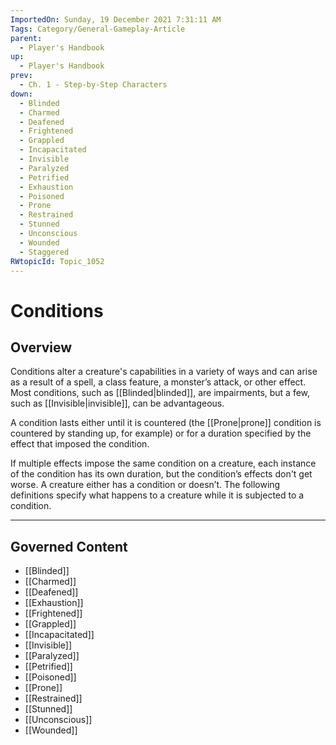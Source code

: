 ```yaml
---
ImportedOn: Sunday, 19 December 2021 7:31:11 AM
Tags: Category/General-Gameplay-Article
parent:
  - Player's Handbook
up:
  - Player's Handbook
prev:
  - Ch. 1 - Step-by-Step Characters
down:
  - Blinded
  - Charmed
  - Deafened
  - Frightened
  - Grappled
  - Incapacitated
  - Invisible
  - Paralyzed
  - Petrified
  - Exhaustion
  - Poisoned
  - Prone
  - Restrained
  - Stunned
  - Unconscious
  - Wounded
  - Staggered
RWtopicId: Topic_1052
---
```

# Conditions
## Overview
Conditions alter a creature's capabilities in a variety of ways and can arise as a result of a spell, a class feature, a monster’s attack, or other effect. Most conditions, such as [[Blinded|blinded]], are impairments, but a few, such as [[Invisible|invisible]], can be advantageous.

A condition lasts either until it is countered (the [[Prone|prone]] condition is countered by standing up, for example) or for a duration specified by the effect that imposed the condition.

If multiple effects impose the same condition on a creature, each instance of the condition has its own duration, but the condition’s effects don't get worse. A creature either has a condition or doesn’t. The following definitions specify what happens to a creature while it is subjected to a condition.

---
## Governed Content
- [[Blinded]]
- [[Charmed]]
- [[Deafened]]
- [[Exhaustion]]
- [[Frightened]]
- [[Grappled]]
- [[Incapacitated]]
- [[Invisible]]
- [[Paralyzed]]
- [[Petrified]]
- [[Poisoned]]
- [[Prone]]
- [[Restrained]]
- [[Stunned]]
- [[Unconscious]]
- [[Wounded]]

